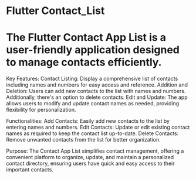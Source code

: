 # Flutter Contact_List
# The Flutter Contact App List is a user-friendly application designed to manage contacts efficiently.

Key Features:
Contact Listing: Display a comprehensive list of contacts including names and numbers for easy access and reference.
Addition and Deletion: Users can add new contacts to the list with names and numbers. Additionally, there's an option to delete contacts.
Edit and Update: The app allows users to modify and update contact names as needed, providing flexibility for personalization.

Functionalities:
Add Contacts: Easily add new contacts to the list by entering names and numbers.
Edit Contacts: Update or edit existing contact names as required to keep the contact list up-to-date.
Delete Contacts: Remove unwanted contacts from the list for better organization.

Purpose:
The Contact App List simplifies contact management, offering a convenient platform to organize, update, and maintain a personalized contact directory, ensuring users have quick and easy access to their important contacts.
